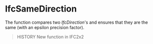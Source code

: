 # IfcSameDirection

The function compares two _IfcDirection_'s and ensures that they are the same (with an epsilon precision factor).

> HISTORY  New function in IFC2x2
